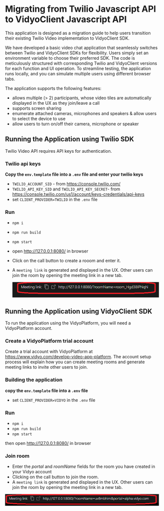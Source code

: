 # Migrating from Twilio Javascript API to VidyoClient Javascript API
This application is designed as a migration guide to help users transition their existing Twilio Video implementation to VidyoClient SDK.

We have developed a basic video chat application that seamlessly switches between Twilio and VidyoClient SDKs for flexibility. Users simply set an environment variable to choose their preferred SDK. The code is meticulously structured with corresponding Twilio and VidyoClient versions for each function and UI operation. To streamline testing, the application runs locally, and you can simulate multiple users using different browser tabs.

The application supports the following features:
* allows multiple  (> 2) participants, whose video tiles are automatically displayed in the UX as they join/leave a call
* supports screen sharing
* enumerate attached cameras, microphones and speakers & allow users to select the device to use
* allow users to turn on/off their camera, microphone or speaker

## Running the Application using Twilio SDK

Twilio Video API requires  API keys for authentication.
 
### Twilio api keys
<strong>Copy the `env.template` file into a `.env` file and enter your twilio keys</strong>
 
* `TWILIO_ACCOUNT_SID` - from https://console.twilio.com/
* `TWILIO_API_KEY_SID` and `TWILIO_API_KEY_SECRET`- from https://console.twilio.com/us1/account/keys-credentials/api-keys
* set `CLIENT_PROVIDER=TWILIO` in the `.env` file

### Run
* `npm i`
* `npm run build`
* `npm start`
* open http://127.0.0.1:8080/ in browser
* Click on the call button to create a rooom and enter it. 
* A `meeting link` is generated and displayed in the UX. Other users can join the room by opening the meeting link in a new tab.
  
  ![meeting link](twilioMeetingLink.png)
  

## Running the Application using VidyoClient SDK
To run the application using the VidyoPlatform, you will need a VidyoPlatform account.
### Create a VidyoPlatform trial account
Create a trial account with VidyoPlatform  at  https://www.vidyo.com/develop-video-app-platform. The account setup process will explain how you can create meeting rooms and generate meeting links to invite other users to join. 

### Building the application
<strong>copy the `env.template` file into a `.env` file </strong>

* set `CLIENT_PROVIDER=VIDYO` in the `.env` file

### Run
* `npm i`
* `npm run build`
* `npm start`

then open http://127.0.0.1:8080/ in browser



### Join room 
* Enter the *portal* and *roomName* fields for the room you have created in your Vidyo account
* Clicking on the call button to join the room. 
* A `meeting link` is generated and displayed in the UX. Other users can join the room by opening the meeting link in a new tab.

![meeting link](vidyoMeetingLink.png)

